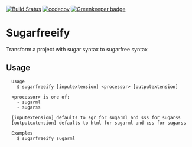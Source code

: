 [![Build Status](https://travis-ci.org/calebeby/sugarfreeify.svg?branch=master)](https://travis-ci.org/calebeby/sugarfreeify)
[![codecov](https://codecov.io/gh/calebeby/sugarfreeify/branch/master/graph/badge.svg)](https://codecov.io/gh/calebeby/sugarfreeify)
[![Greenkeeper badge](https://badges.greenkeeper.io/calebeby/sugarfreeify.svg)](https://greenkeeper.io/)

# Sugarfreeify

Transform a project with sugar syntax to sugarfree syntax

## Usage


```
  Usage
    $ sugarfreeify [inputextension] <processor> [outputextension]

  <processor> is one of:
    - sugarml
    - sugarss

  [inputextension] defaults to sgr for sugarml and sss for sugarss
  [outputextension] defaults to html for sugarml and css for sugarss

  Examples
    $ sugarfreeify sugarml
```
